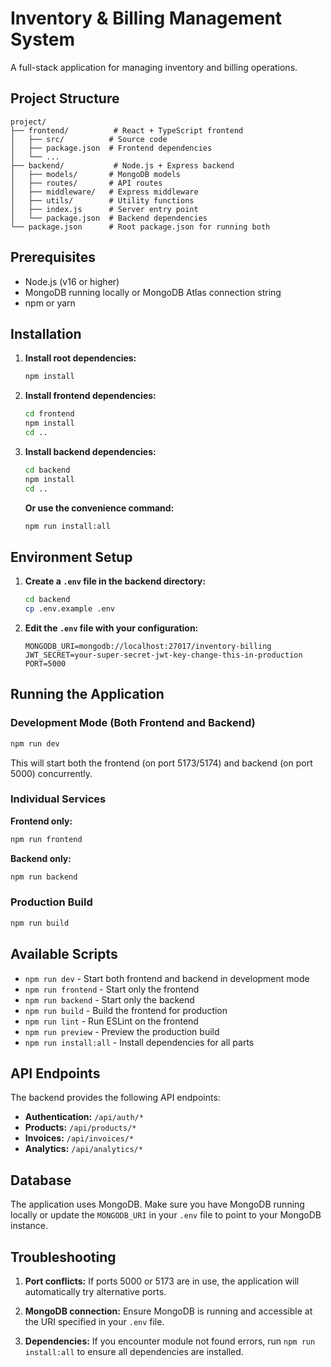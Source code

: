 # Inventory & Billing Management System

A full-stack application for managing inventory and billing operations.

## Project Structure

```
project/
├── frontend/          # React + TypeScript frontend
│   ├── src/          # Source code
│   ├── package.json  # Frontend dependencies
│   └── ...
├── backend/           # Node.js + Express backend
│   ├── models/       # MongoDB models
│   ├── routes/       # API routes
│   ├── middleware/   # Express middleware
│   ├── utils/        # Utility functions
│   ├── index.js      # Server entry point
│   └── package.json  # Backend dependencies
└── package.json      # Root package.json for running both
```

## Prerequisites

- Node.js (v16 or higher)
- MongoDB running locally or MongoDB Atlas connection string
- npm or yarn

## Installation

1. **Install root dependencies:**
   ```bash
   npm install
   ```

2. **Install frontend dependencies:**
   ```bash
   cd frontend
   npm install
   cd ..
   ```

3. **Install backend dependencies:**
   ```bash
   cd backend
   npm install
   cd ..
   ```

   **Or use the convenience command:**
   ```bash
   npm run install:all
   ```

## Environment Setup

1. **Create a `.env` file in the backend directory:**
   ```bash
   cd backend
   cp .env.example .env
   ```

2. **Edit the `.env` file with your configuration:**
   ```
   MONGODB_URI=mongodb://localhost:27017/inventory-billing
   JWT_SECRET=your-super-secret-jwt-key-change-this-in-production
   PORT=5000
   ```

## Running the Application

### Development Mode (Both Frontend and Backend)

```bash
npm run dev
```

This will start both the frontend (on port 5173/5174) and backend (on port 5000) concurrently.

### Individual Services

**Frontend only:**
```bash
npm run frontend
```

**Backend only:**
```bash
npm run backend
```

### Production Build

```bash
npm run build
```

## Available Scripts

- `npm run dev` - Start both frontend and backend in development mode
- `npm run frontend` - Start only the frontend
- `npm run backend` - Start only the backend
- `npm run build` - Build the frontend for production
- `npm run lint` - Run ESLint on the frontend
- `npm run preview` - Preview the production build
- `npm run install:all` - Install dependencies for all parts

## API Endpoints

The backend provides the following API endpoints:

- **Authentication:** `/api/auth/*`
- **Products:** `/api/products/*`
- **Invoices:** `/api/invoices/*`
- **Analytics:** `/api/analytics/*`

## Database

The application uses MongoDB. Make sure you have MongoDB running locally or update the `MONGODB_URI` in your `.env` file to point to your MongoDB instance.

## Troubleshooting

1. **Port conflicts:** If ports 5000 or 5173 are in use, the application will automatically try alternative ports.

2. **MongoDB connection:** Ensure MongoDB is running and accessible at the URI specified in your `.env` file.

3. **Dependencies:** If you encounter module not found errors, run `npm run install:all` to ensure all dependencies are installed.

